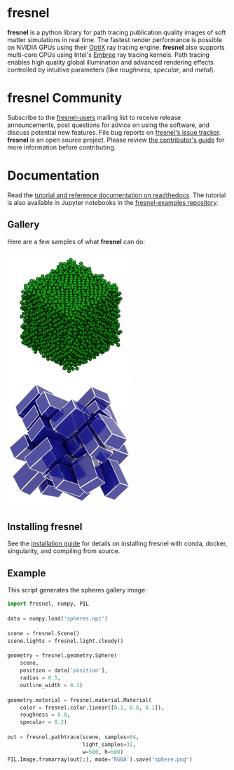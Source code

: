 # fresnel

**fresnel** is a python library for path tracing publication quality images of soft matter simulations in real time.
The fastest render performance is possible on NVIDIA GPUs using their [OptiX](https://developer.nvidia.com/optix)
ray tracing engine. **fresnel** also supports multi-core CPUs using Intel's [Embree](https://embree.github.io/)
ray tracing kernels. Path tracing enables high quality global illumination and advanced rendering effects controlled by
intuitive parameters (like *roughness*, *specular*, and *metal*).

# fresnel Community

Subscribe to the [fresnel-users](https://groups.google.com/d/forum/fresnel-users) mailing list to receive release
announcements, post questions for advice on using the software, and discuss potential new features. File bug reports
on [fresnel's issue tracker](https://github.com/glotzerlab/fresnel/issues). **fresnel** is an open source project.
Please review [the contributor's guide](CONTRIBUTING.md) for more information before contributing.

# Documentation

Read the [tutorial and reference documentation on readthedocs](<https://fresnel.readthedocs.io/>). The tutorial
is also available in Jupyter notebooks in the [fresnel-examples repository](https://github.com/glotzerlab/fresnel-examples).

## Gallery

Here are a few samples of what **fresnel** can do:

[<img src="doc/gallery/sphere.png" width="290" />](doc/gallery/sphere.py)
[<img src="doc/gallery/cuboid.png" width="290" />](doc/gallery/cuboid.py)

## Installing fresnel

See the [installation guide](INSTALLING.rst) for details on installing fresnel with conda, docker, singularity,
and compiling from source.

## Example

This script generates the spheres gallery image:

```python
import fresnel, numpy, PIL

data = numpy.load('spheres.npz')

scene = fresnel.Scene()
scene.lights = fresnel.light.cloudy()

geometry = fresnel.geometry.Sphere(
    scene,
    position = data['position'],
    radius = 0.5,
    outline_width = 0.1)

geometry.material = fresnel.material.Material(
    color = fresnel.color.linear([0.1, 0.8, 0.1]),
    roughness = 0.8,
    specular = 0.2)

out = fresnel.pathtrace(scene, samples=64,
                        light_samples=32,
                        w=580, h=580)
PIL.Image.fromarray(out[:], mode='RGBA').save('sphere.png')
```
